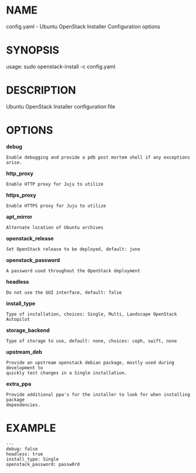 # NAME

config.yaml - Ubuntu OpenStack Installer Configuration options

# SYNOPSIS

usage: sudo openstack-install -c config.yaml

# DESCRIPTION

Ubuntu OpenStack Installer configuration file

# OPTIONS

**debug**

    Enable debugging and provide a pdb post mortem shell if any exceptions arise.

**http_proxy**

    Enable HTTP proxy for Juju to utilize

**https_proxy**

    Enable HTTPS proxy for Juju to utilize

**apt_mirror**

    Alternate location of Ubuntu archives

**openstack_release**

    Set OpenStack release to be deployed, default: juno

**openstack_password**

    A password used throughout the OpenStack deployment

**headless**

    Do not use the GUI interface, default: false

**install_type**

    Type of installation, choices: Single, Multi, Landscape OpenStack Autopilot

**storage_backend**

    Type of storage to use, default: none, choices: ceph, swift, none

**upstream_deb**

    Provide an upstream openstack debian package, mostly used during development to
    quickly test changes in a Single installation.

**extra_ppa**

    Provide additional ppa's for the installer to look for when installing package
    dependencies.

# EXAMPLE

```
---
debug: false
headless: true
install_type: Single
openstack_password: passw0rd
```

